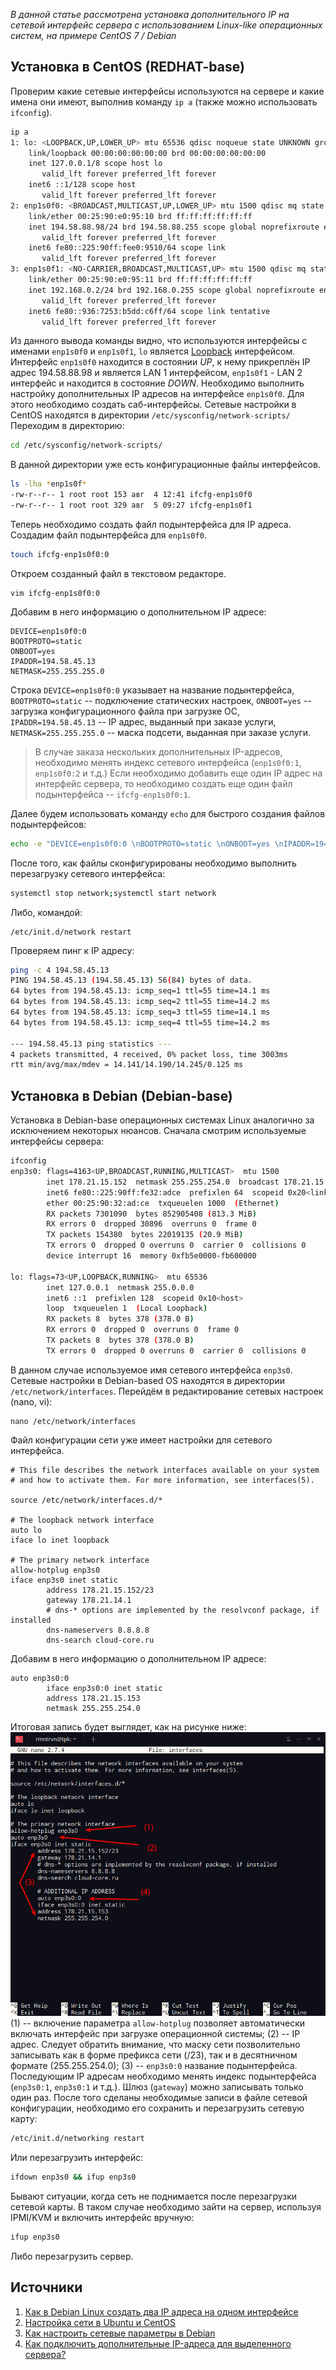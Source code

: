 *В данной статье рассмотрена установка дополнительного IP на сетевой интерфейс сервера с использованием Linux-like операционных систем, на примере CentOS 7 / Debian*
## Установка в CentOS (REDHAT-base)
Проверим какие сетевые интерфейсы используются на сервере и какие имена они имеют, выполнив команду `ip a` (также можно использовать `ifconfig`). 
```sh
ip a
1: lo: <LOOPBACK,UP,LOWER_UP> mtu 65536 qdisc noqueue state UNKNOWN group default qlen 1000
    link/loopback 00:00:00:00:00:00 brd 00:00:00:00:00:00
    inet 127.0.0.1/8 scope host lo
       valid_lft forever preferred_lft forever
    inet6 ::1/128 scope host 
       valid_lft forever preferred_lft forever
2: enp1s0f0: <BROADCAST,MULTICAST,UP,LOWER_UP> mtu 1500 qdisc mq state UP group default qlen 1000
    link/ether 00:25:90:e0:95:10 brd ff:ff:ff:ff:ff:ff
    inet 194.58.88.98/24 brd 194.58.88.255 scope global noprefixroute enp1s0f0
       valid_lft forever preferred_lft forever
    inet6 fe80::225:90ff:fee0:9510/64 scope link 
       valid_lft forever preferred_lft forever
3: enp1s0f1: <NO-CARRIER,BROADCAST,MULTICAST,UP> mtu 1500 qdisc mq state DOWN group default qlen 1000
    link/ether 00:25:90:e0:95:11 brd ff:ff:ff:ff:ff:ff
    inet 192.168.0.2/24 brd 192.168.0.255 scope global noprefixroute enp1s0f1
       valid_lft forever preferred_lft forever
    inet6 fe80::936:7253:b5dd:c6ff/64 scope link tentative 
       valid_lft forever preferred_lft forever
```
Из данного вывода команды видно, что используются интерфейсы с именами `enp1s0f0` и `enp1s0f1`, `lo` является [Loopback](https://ru.wikipedia.org/wiki/Loopback) интерфейсом. Интерфейс `enp1s0f0` находится в состоянии *UP*, к нему прикреплён IP адрес 194.58.88.98 и является LAN 1 интерфейсом, `enp1s0f1` - LAN 2 интерфейс и находится в состояние *DOWN*.
Необходимо выполнить настройку дополнительных IP адресов на интерфейсе `enp1s0f0`. Для этого необходимо создать саб-интерфейсы. Сетевые настройки в CentOS находятся в директории `/etc/sysconfig/network-scripts/`
Переходим в директорию:
```sh
cd /etc/sysconfig/network-scripts/
```
В данной директории уже есть конфигурационные файлы интерфейсов. 
```sh
ls -lha *enp1s0f*
-rw-r--r-- 1 root root 153 авг  4 12:41 ifcfg-enp1s0f0
-rw-r--r-- 1 root root 329 авг  5 09:27 ifcfg-enp1s0f1
```
Теперь необходимо создать файл подынтерфейса для IP адреса. Создадим файл подынтерфейса для `enp1s0f0`.
```sh
touch ifcfg-enp1s0f0:0
```
Откроем созданный файл в текстовом редакторе.
```
vim ifcfg-enp1s0f0:0
```
Добавим в него информацию о дополнительном IP адресе:
```
DEVICE=enp1s0f0:0
BOOTPROTO=static
ONBOOT=yes
IPADDR=194.58.45.13
NETMASK=255.255.255.0
```
Строка `DEVICE=enp1s0f0:0` указывает на название подынтерфейса, `BOOTPROTO=static` -- подключение статических настроек, `ONBOOT=yes` -- загрузка конфигурационного файла при загрузке ОС, `IPADDR=194.58.45.13` -- IP адрес, выданный при заказе услуги, `NETMASK=255.255.255.0` -- маска подсети, выданная при заказе услуги.
>В случае заказа нескольких дополнительных IP-адресов, необходимо менять индекс сетевого интерфейса (`enp1s0f0:1`, `enp1s0f0:2` и т.д.) Если необходимо добавить еще один IP адрес на интерфейс сервера, то необходимо создать еще один файл подынтерфейса -- `ifcfg-enp1s0f0:1`.

Далее будем использовать команду `echo` для быстрого создания файлов подынтерфейсов:
```sh
echo -e "DEVICE=enp1s0f0:0 \nBOOTPROTO=static \nONBOOT=yes \nIPADDR=194.58.45.14 \nNETMASK=255.255.255.0" > /etc/sysconfig/network-scripts/ifcfg-enp1s0f0:1
```
После того, как файлы сконфигурированы необходимо выполнить перезагрузку сетевого интерфейса:
```sh
systemctl stop network;systemctl start network
```
Либо, командой:
```
/etc/init.d/network restart
```
Проверяем пинг к IP адресу:
```sh
ping -c 4 194.58.45.13
PING 194.58.45.13 (194.58.45.13) 56(84) bytes of data.
64 bytes from 194.58.45.13: icmp_seq=1 ttl=55 time=14.1 ms
64 bytes from 194.58.45.13: icmp_seq=2 ttl=55 time=14.2 ms
64 bytes from 194.58.45.13: icmp_seq=3 ttl=55 time=14.1 ms
64 bytes from 194.58.45.13: icmp_seq=4 ttl=55 time=14.2 ms

--- 194.58.45.13 ping statistics ---
4 packets transmitted, 4 received, 0% packet loss, time 3003ms
rtt min/avg/max/mdev = 14.141/14.190/14.245/0.125 ms
```
## Установка в Debian (Debian-base)
Установка в Debian-base операционных системах Linux аналогично за исключением некоторых нюансов. Сначала смотрим используемые интерфейсы сервера:
```sh
ifconfig
enp3s0: flags=4163<UP,BROADCAST,RUNNING,MULTICAST>  mtu 1500
        inet 178.21.15.152  netmask 255.255.254.0  broadcast 178.21.15.255
        inet6 fe80::225:90ff:fe32:adce  prefixlen 64  scopeid 0x20<link>
        ether 00:25:90:32:ad:ce  txqueuelen 1000  (Ethernet)
        RX packets 7301090  bytes 852905408 (813.3 MiB)
        RX errors 0  dropped 30896  overruns 0  frame 0
        TX packets 154380  bytes 22019135 (20.9 MiB)
        TX errors 0  dropped 0 overruns 0  carrier 0  collisions 0
        device interrupt 16  memory 0xfb5e0000-fb600000  

lo: flags=73<UP,LOOPBACK,RUNNING>  mtu 65536
        inet 127.0.0.1  netmask 255.0.0.0
        inet6 ::1  prefixlen 128  scopeid 0x10<host>
        loop  txqueuelen 1  (Local Loopback)
        RX packets 8  bytes 378 (378.0 B)
        RX errors 0  dropped 0  overruns 0  frame 0
        TX packets 8  bytes 378 (378.0 B)
        TX errors 0  dropped 0 overruns 0  carrier 0  collisions 0
```
В данном случае используемое имя сетевого интерфейса `enp3s0`. Сетевые настройки в Debian-based OS находятся в директории `/etc/network/interfaces`. Перейдём в редактирование сетевых настроек (nano, vi):
```
nano /etc/network/interfaces
```
Файл конфигурации сети уже имеет настройки для сетевого интерфейса. 
```
# This file describes the network interfaces available on your system
# and how to activate them. For more information, see interfaces(5).

source /etc/network/interfaces.d/*

# The loopback network interface
auto lo
iface lo inet loopback

# The primary network interface
allow-hotplug enp3s0
iface enp3s0 inet static
        address 178.21.15.152/23
        gateway 178.21.14.1
        # dns-* options are implemented by the resolvconf package, if installed
        dns-nameservers 8.8.8.8
        dns-search cloud-core.ru
```
Добавим в него информацию о дополнительном IP адресе:
```
auto enp3s0:0
        iface enp3s0:0 inet static
        address 178.21.15.153
        netmask 255.255.254.0
```
Итоговая запись будет выглядет, как на рисунке ниже:
![Конфигурация interfaces](ip-add-record.png)
(1) -- включение параметра `allow-hotplug` позволяет автоматически включать интерфейс при загрузке операционной системы;
(2) -- IP адрес. Следует обратить внимание, что маску сети позволительно записывать как в форме префикса сети (/23), так и в десятничном формате (255.255.254.0);
(3) -- `enp3s0:0` название подынтерфейса. Последующим IP адресам необходимо менять индекс подынтерфейса (`enp3s0:1`, `enp3s0:1` и т.д.).
Шлюз (`gateway`) можно записывать только один раз.
После того сделаны необходимые записи в файле сетевой конфигурации, необходимо его сохранить и перезагрузить сетевую карту:
```sh
/etc/init.d/networking restart
```
Или перезагрузить интерфейс:
```sh
ifdown enp3s0 && ifup enp3s0
```
Бывают ситуации, когда сеть не поднимается после перезагрузки сетевой карты. В таком случае необходимо зайти на сервер, используя IPMI/KVM и включить интерфейс вручную:
```sh
ifup enp3s0
```
Либо перезагрузить сервер.
## Источники
1. [Как в Debian Linux создать два IP адреса на одном интерфейсе](https://webhamster.ru/mytetrashare/index/mtb0/1500112515gtt4ro10yq)
2. [Настройка сети в Ubuntu и CentOS](https://proft.me/2011/08/13/nastrojka-seti-v-ubuntu-i-centos/)
3. [Как настроить сетевые параметры в Debian
](https://serveradmin.ru/nastroyka-seti-v-debian/)
4. [Как подключить дополнительные IP-адреса для выделенного сервера?](https://www.reg.ru/support/hosting-i-servery/dedicated/zakaz-i-nastrojka-vydelennogo-servera/kak-podklyuchit-dopolnitelnye-ip-adresa-dlya-vydelennogo-servera)